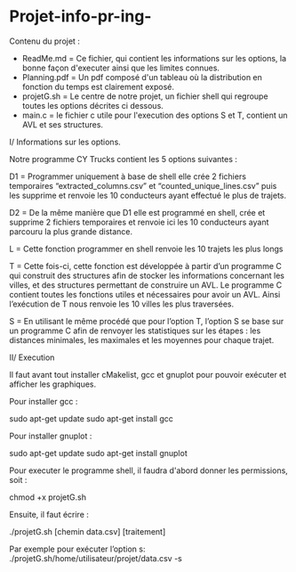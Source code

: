 # Projet-info-pr-ing-

Contenu du projet :

- ReadMe.md = Ce fichier, qui contient les informations sur les options, la bonne façon d'executer ainsi que les limites connues.
- Planning.pdf = Un pdf composé d'un tableau où la distribution en fonction du temps est clairement exposé.
- projetG.sh = Le centre de notre projet, un fichier shell qui regroupe toutes les options décrites ci dessous.
- main.c = le fichier c utile pour l'execution des options S et T, contient un AVL et ses structures.

I/ Informations sur les options.

Notre programme CY Trucks contient les 5 options suivantes : 

D1 = Programmer uniquement à base de shell elle crée 2 fichiers temporaires “extracted_columns.csv” et “counted_unique_lines.csv” puis les supprime et renvoie les 10 conducteurs ayant effectué le plus de trajets. 

D2 = De la même manière que D1 elle est programmé en shell, crée et supprime 2 fichiers temporaires et renvoie ici les 10 conducteurs ayant parcouru la plus grande distance.

L = Cette fonction programmer en shell renvoie les 10 trajets les plus longs

T = Cette fois-ci, cette fonction est développée à partir d’un programme C qui construit des structures afin de stocker les informations concernant les villes, et des structures permettant de construire un AVL. Le programme C contient toutes les fonctions utiles et nécessaires pour avoir un AVL. Ainsi l’exécution de T nous renvoie les 10 villes les plus traversées.

S = En utilisant le même procédé que pour l’option T, l’option S se base sur un programme C afin de renvoyer les statistiques sur les étapes  : les distances minimales, les maximales et les moyennes pour chaque trajet.

II/ Execution

Il faut avant tout installer cMakelist, gcc et gnuplot pour pouvoir exécuter et afficher les graphiques.

Pour installer gcc : 

sudo apt-get update
sudo apt-get install gcc

Pour installer gnuplot :

sudo apt-get update
sudo apt-get install gnuplot

Pour executer le programme shell, il faudra d'abord donner les permissions, soit : 

  chmod +x projetG.sh 

Ensuite, il faut écrire : 

 ./projetG.sh [chemin data.csv] [traitement]
 
 Par exemple pour exécuter l’option s:
 ./projetG.sh/home/utilisateur/projet/data.csv -s

